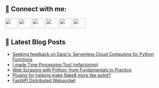## 🔎 Connect with me:
[<img height="32" width="40" src="https://cdn.jsdelivr.net/npm/simple-icons@v5/icons/telegram.svg" />](https://t.me/bullbesh)
[<img height="32" width="40" src="https://cdn.jsdelivr.net/npm/simple-icons@v5/icons/vk.svg" />](https://vk.com/bullbesh)
[<img height="32" width="40" src="https://cdn.jsdelivr.net/npm/simple-icons@v5/icons/twitter.svg" />](https://twitter.com/bullbesh1)
[<img height="32" width="40" src="https://cdn.jsdelivr.net/npm/simple-icons@v5/icons/instagram.svg" />](https://www.instagram.com/bullbesh)
[<img height="32" width="40" src="https://cdn.jsdelivr.net/npm/simple-icons@v5/icons/reddit.svg" />](https://www.reddit.com/user/bullbesh)
[<img height="32" width="40" src="https://cdn.jsdelivr.net/npm/simple-icons@v5/icons/youtube.svg" />](https://www.youtube.com/channel/UCtfjRs6uzgq5mfm8S06WTcg)

## 📕 Latest Blog Posts
<!-- BLOG-POST-LIST:START -->
- [Seeking feedback on Daisi&#39;s: Serverless Cloud Computing for Python Functions](https://www.reddit.com/r/Python/comments/vibfpw/seeking_feedback_on_daisis_serverless_cloud/)
- [I made Time Processing Tool &lpar;refactoring&rpar;](https://www.reddit.com/r/Python/comments/vian7w/i_made_time_processing_tool_refactoring/)
- [Web Scraping with Python: from Fundamentals to Practice](https://www.reddit.com/r/Python/comments/via0f4/web_scraping_with_python_from_fundamentals_to/)
- [Plugins for helping make flake8 more like pylint?](https://www.reddit.com/r/Python/comments/vi8pij/plugins_for_helping_make_flake8_more_like_pylint/)
- [FastAPI Distributed Websocket](https://www.reddit.com/r/Python/comments/vi7jw2/fastapi_distributed_websocket/)
<!-- BLOG-POST-LIST:END -->
